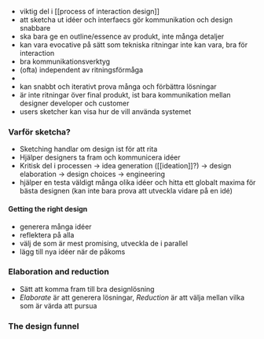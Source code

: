 - viktig del i [[process of interaction design]]
- att sketcha ut idéer och interfaecs gör kommunikation och design snabbare
- ska bara ge en outline/essence av produkt, inte många detaljer
- kan vara evocative på sätt som tekniska ritningar inte kan vara, bra för interaction
- bra kommunikationsverktyg
- (ofta) independent av ritningsförmåga
-
- kan snabbt och iterativt prova många och förbättra lösningar
- är inte ritningar över final produkt, ist bara kommunikation mellan designer developer och customer
- users sketcher kan visa hur de vill använda systemet

### Varför sketcha?
- Sketching handlar om design ist för att rita
- Hjälper designers ta fram och kommunicera idéer
- Kritisk del i processen -> idea generation ([[ideation]]?) -> design elaboration -> design choices -> engineering
- hjälper en testa väldigt många olika idéer och hitta ett globalt maxima för bästa designen (kan inte bara prova att utveckla vidare på en idé)

#### Getting the right design
- generera många idéer
- reflektera på alla
- välj de som är mest promising, utveckla de i parallel
- lägg till nya idéer när de påkoms

### Elaboration and reduction
- Sätt att komma fram till bra designlösning
- *Elaborate* är att generera lösningar, *Reduction* är att välja mellan vilka som är värda att pursua

### The design funnel

